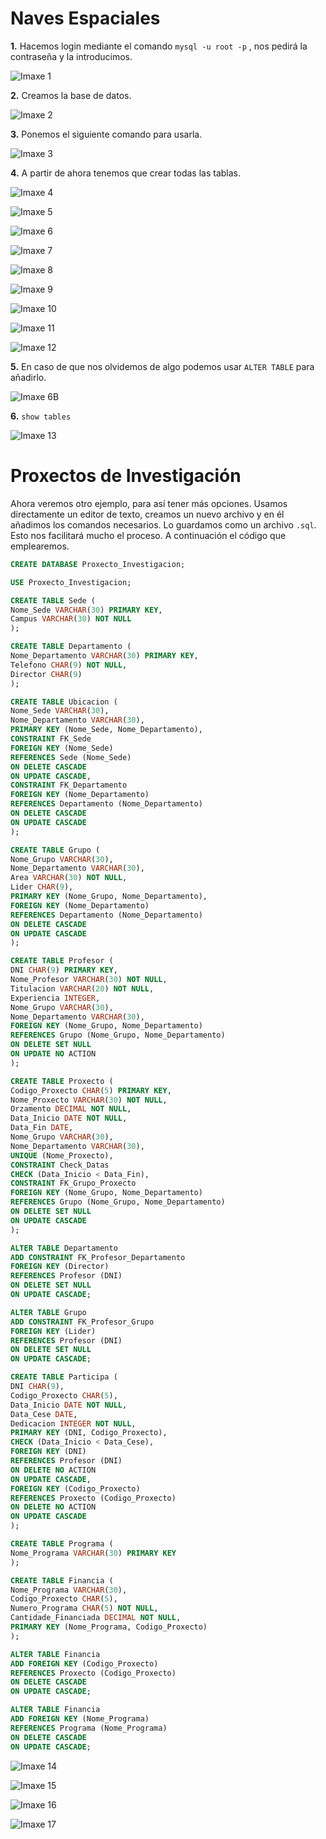 ﻿ # Naves Espaciales
 **1.** Hacemos login mediante el comando `mysql -u root -p` , nos pedirá la contraseña y la introducimos.
 
![Imaxe 1](https://raw.githubusercontent.com/vendoleiras/ExerciciosMySQL/master/images/1.PNG)

 **2.** Creamos la base de datos.
 
![Imaxe 2](https://raw.githubusercontent.com/vendoleiras/ExerciciosMySQL/master/images/2.PNG)

 **3.** Ponemos el siguiente comando para usarla.
 
![Imaxe 3](https://raw.githubusercontent.com/vendoleiras/ExerciciosMySQL/master/images/3.PNG)

 **4.** A partir de ahora tenemos que crear todas las tablas.
 
![Imaxe 4](https://raw.githubusercontent.com/vendoleiras/ExerciciosMySQL/master/images/4.PNG)

![Imaxe 5](https://raw.githubusercontent.com/vendoleiras/ExerciciosMySQL/master/images/5.PNG)

![Imaxe 6](https://raw.githubusercontent.com/vendoleiras/ExerciciosMySQL/master/images/6.PNG)

![Imaxe 7](https://raw.githubusercontent.com/vendoleiras/ExerciciosMySQL/master/images/7.PNG)

![Imaxe 8](https://raw.githubusercontent.com/vendoleiras/ExerciciosMySQL/master/images/8.PNG)

![Imaxe 9](https://raw.githubusercontent.com/vendoleiras/ExerciciosMySQL/master/images/9.PNG)

![Imaxe 10](https://raw.githubusercontent.com/vendoleiras/ExerciciosMySQL/master/images/10.PNG)

![Imaxe 11](https://raw.githubusercontent.com/vendoleiras/ExerciciosMySQL/master/images/1b.PNG)

![Imaxe 12](https://raw.githubusercontent.com/vendoleiras/ExerciciosMySQL/master/images/11.PNG)

 **5.** En caso de que nos olvidemos de algo podemos usar `ALTER TABLE` para añadirlo.
 
![Imaxe 6B](https://raw.githubusercontent.com/vendoleiras/ExerciciosMySQL/master/images/1c.PNG)

**6.** `show tables`

![Imaxe 13](https://raw.githubusercontent.com/vendoleiras/ExerciciosMySQL/master/images/12.PNG)

# Proxectos de Investigación
Ahora veremos otro ejemplo, para así tener más opciones. Usamos directamente un editor de texto, creamos un nuevo archivo y en él añadimos los comandos necesarios. Lo guardamos como un archivo `.sql`. Esto nos facilitará mucho el proceso.
A continuación el código que emplearemos.

``` SQL
CREATE DATABASE Proxecto_Investigacion;

USE Proxecto_Investigacion;

CREATE TABLE Sede (
Nome_Sede VARCHAR(30) PRIMARY KEY,
Campus VARCHAR(30) NOT NULL
);

CREATE TABLE Departamento (
Nome_Departamento VARCHAR(30) PRIMARY KEY,
Telefono CHAR(9) NOT NULL,
Director CHAR(9)
);

CREATE TABLE Ubicacion (
Nome_Sede VARCHAR(30),
Nome_Departamento VARCHAR(30),
PRIMARY KEY (Nome_Sede, Nome_Departamento),
CONSTRAINT FK_Sede
FOREIGN KEY (Nome_Sede)
REFERENCES Sede (Nome_Sede)
ON DELETE CASCADE
ON UPDATE CASCADE,
CONSTRAINT FK_Departamento
FOREIGN KEY (Nome_Departamento)
REFERENCES Departamento (Nome_Departamento)
ON DELETE CASCADE
ON UPDATE CASCADE
);

CREATE TABLE Grupo (
Nome_Grupo VARCHAR(30),
Nome_Departamento VARCHAR(30),
Area VARCHAR(30) NOT NULL,
Lider CHAR(9),
PRIMARY KEY (Nome_Grupo, Nome_Departamento),
FOREIGN KEY (Nome_Departamento) 
REFERENCES Departamento (Nome_Departamento)
ON DELETE CASCADE
ON UPDATE CASCADE
);

CREATE TABLE Profesor (
DNI CHAR(9) PRIMARY KEY,
Nome_Profesor VARCHAR(30) NOT NULL,
Titulacion VARCHAR(20) NOT NULL,
Experiencia INTEGER,
Nome_Grupo VARCHAR(30),
Nome_Departamento VARCHAR(30),
FOREIGN KEY (Nome_Grupo, Nome_Departamento)
REFERENCES Grupo (Nome_Grupo, Nome_Departamento)
ON DELETE SET NULL
ON UPDATE NO ACTION
);

CREATE TABLE Proxecto (
Codigo_Proxecto CHAR(5) PRIMARY KEY,
Nome_Proxecto VARCHAR(30) NOT NULL,
Orzamento DECIMAL NOT NULL,
Data_Inicio DATE NOT NULL,
Data_Fin DATE,
Nome_Grupo VARCHAR(30),
Nome_Departamento VARCHAR(30),
UNIQUE (Nome_Proxecto),
CONSTRAINT Check_Datas
CHECK (Data_Inicio < Data_Fin),
CONSTRAINT FK_Grupo_Proxecto
FOREIGN KEY (Nome_Grupo, Nome_Departamento)
REFERENCES Grupo (Nome_Grupo, Nome_Departamento)
ON DELETE SET NULL
ON UPDATE CASCADE
);

ALTER TABLE Departamento
ADD CONSTRAINT FK_Profesor_Departamento
FOREIGN KEY (Director)
REFERENCES Profesor (DNI)
ON DELETE SET NULL
ON UPDATE CASCADE;

ALTER TABLE Grupo
ADD CONSTRAINT FK_Profesor_Grupo
FOREIGN KEY (Lider)
REFERENCES Profesor (DNI)
ON DELETE SET NULL
ON UPDATE CASCADE;

CREATE TABLE Participa (
DNI CHAR(9),
Codigo_Proxecto CHAR(5),
Data_Inicio DATE NOT NULL,
Data_Cese DATE,
Dedicacion INTEGER NOT NULL,
PRIMARY KEY (DNI, Codigo_Proxecto),
CHECK (Data_Inicio < Data_Cese),
FOREIGN KEY (DNI)
REFERENCES Profesor (DNI)
ON DELETE NO ACTION
ON UPDATE CASCADE,
FOREIGN KEY (Codigo_Proxecto)
REFERENCES Proxecto (Codigo_Proxecto)
ON DELETE NO ACTION
ON UPDATE CASCADE
);

CREATE TABLE Programa (
Nome_Programa VARCHAR(30) PRIMARY KEY
);

CREATE TABLE Financia (
Nome_Programa VARCHAR(30),
Codigo_Proxecto CHAR(5),
Numero_Programa CHAR(5) NOT NULL,
Cantidade_Financiada DECIMAL NOT NULL,
PRIMARY KEY (Nome_Programa, Codigo_Proxecto)
);

ALTER TABLE Financia
ADD FOREIGN KEY (Codigo_Proxecto)
REFERENCES Proxecto (Codigo_Proxecto)
ON DELETE CASCADE
ON UPDATE CASCADE;

ALTER TABLE Financia
ADD FOREIGN KEY (Nome_Programa)
REFERENCES Programa (Nome_Programa)
ON DELETE CASCADE
ON UPDATE CASCADE;
````
![Imaxe 14](https://raw.githubusercontent.com/vendoleiras/ExerciciosMySQL/master/images/1_1.PNG)

![Imaxe 15](https://raw.githubusercontent.com/vendoleiras/ExerciciosMySQL/master/images/2_2.PNG)

![Imaxe 16](https://raw.githubusercontent.com/vendoleiras/ExerciciosMySQL/master/images/3_3.PNG)

![Imaxe 17](https://raw.githubusercontent.com/vendoleiras/ExerciciosMySQL/master/images/4_4.PNG)
